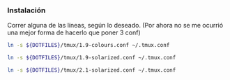 ### Instalación
Correr alguna de las líneas, según lo deseado.
(Por ahora no se me ocurrió una mejor forma de hacerlo que poner 3 conf)

```bash
ln -s ${DOTFILES}/tmux/1.9-colours.conf ~/.tmux.conf
```

```bash
ln -s ${DOTFILES}/tmux/1.9-solarized.conf ~/.tmux.conf
```

```bash
ln -s ${DOTFILES}/tmux/2.1-solarized.conf ~/.tmux.conf
```

